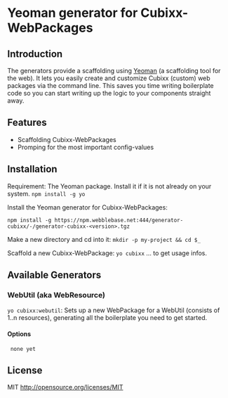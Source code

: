 # Yeoman generator for Cubixx-WebPackages


## Introduction
The generators provide a scaffolding using [Yeoman](http://yeoman.io) (a scaffolding tool for the web). 
It lets you easily create and customize Cubixx (custom) web packages via the command line. This saves you time writing boilerplate code so you can start writing up the logic to your components straight away.

## Features
* Scaffolding Cubixx-WebPackages
* Promping for the most important config-values


## Installation

Requirement:
The Yeoman package. Install it if it is not already on your system.
`npm install -g yo`

Install the Yeoman generator for Cubixx-WebPackages:

`npm install -g https://npm.webblebase.net:444/generator-cubixx/-/generator-cubixx-<version>.tgz`

Make a new directory and cd into it:
`mkdir -p my-project && cd $_`

Scaffold a new Cubixx-WebPackage:
`yo cubixx` ... to get usage infos.

## Available Generators

### WebUtil (aka WebResource)
`yo cubixx:webutil`: Sets up a new WebPackage for a WebUtil (consists of 1..n resources), generating all the 
boilerplate you need to get started.


#### Options

```
 none yet
``` 

## License
MIT <http://opensource.org/licenses/MIT>
